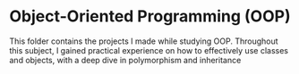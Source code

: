 # Object-Oriented Programming (OOP)
This folder contains the projects I made while studying OOP. Throughout this subject, I gained practical experience on how to effectively use classes and objects, with a deep dive in polymorphism and inheritance